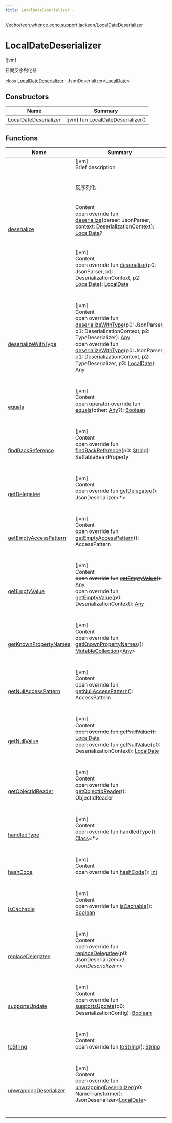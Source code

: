 ```yaml
---
title: LocalDateDeserializer -
---
```

//[echo](../../index.md)/[tech.whence.echo.support.jackson](../index.md)/[LocalDateDeserializer](index.md)



# LocalDateDeserializer  
 [jvm] 

日期反序列化器

class [LocalDateDeserializer](index.md) : JsonDeserializer<[LocalDate](https://docs.oracle.com/javase/8/docs/api/java/time/LocalDate.html)>    


## Constructors  
  
|  Name|  Summary| 
|---|---|
| [LocalDateDeserializer](-local-date-deserializer.md)|  [jvm] fun [LocalDateDeserializer](-local-date-deserializer.md)()   <br>


## Functions  
  
|  Name|  Summary| 
|---|---|
| [deserialize](deserialize.md)| [jvm]  <br>Brief description  <br><br><br>反序列化<br><br>  <br>Content  <br>open override fun [deserialize](deserialize.md)(parser: JsonParser, context: DeserializationContext): [LocalDate](https://docs.oracle.com/javase/8/docs/api/java/time/LocalDate.html)?  <br><br><br>[jvm]  <br>Content  <br>open override fun [deserialize](index.md#com.fasterxml.jackson.databind/JsonDeserializer/deserialize/#com.fasterxml.jackson.core.JsonParser#com.fasterxml.jackson.databind.DeserializationContext#java.time.LocalDate/PointingToDeclaration/)(p0: JsonParser, p1: DeserializationContext, p2: [LocalDate](https://docs.oracle.com/javase/8/docs/api/java/time/LocalDate.html)): [LocalDate](https://docs.oracle.com/javase/8/docs/api/java/time/LocalDate.html)  <br><br><br>
| [deserializeWithType](../-local-time-deserializer/index.md#com.fasterxml.jackson.databind/JsonDeserializer/deserializeWithType/#com.fasterxml.jackson.core.JsonParser#com.fasterxml.jackson.databind.DeserializationContext#com.fasterxml.jackson.databind.jsontype.TypeDeserializer/PointingToDeclaration/)| [jvm]  <br>Content  <br>open override fun [deserializeWithType](../-local-time-deserializer/index.md#com.fasterxml.jackson.databind/JsonDeserializer/deserializeWithType/#com.fasterxml.jackson.core.JsonParser#com.fasterxml.jackson.databind.DeserializationContext#com.fasterxml.jackson.databind.jsontype.TypeDeserializer/PointingToDeclaration/)(p0: JsonParser, p1: DeserializationContext, p2: TypeDeserializer): [Any](https://kotlinlang.org/api/latest/jvm/stdlib/kotlin/-any/index.html)  <br>open override fun [deserializeWithType](index.md#com.fasterxml.jackson.databind/JsonDeserializer/deserializeWithType/#com.fasterxml.jackson.core.JsonParser#com.fasterxml.jackson.databind.DeserializationContext#com.fasterxml.jackson.databind.jsontype.TypeDeserializer#java.time.LocalDate/PointingToDeclaration/)(p0: JsonParser, p1: DeserializationContext, p2: TypeDeserializer, p3: [LocalDate](https://docs.oracle.com/javase/8/docs/api/java/time/LocalDate.html)): [Any](https://kotlinlang.org/api/latest/jvm/stdlib/kotlin/-any/index.html)  <br><br><br>
| [equals](../../tech.whence.echo.webclient.response.exception/-response-unrecognized-exception/index.md#kotlin/Any/equals/#kotlin.Any?/PointingToDeclaration/)| [jvm]  <br>Content  <br>open operator override fun [equals](../../tech.whence.echo.webclient.response.exception/-response-unrecognized-exception/index.md#kotlin/Any/equals/#kotlin.Any?/PointingToDeclaration/)(other: [Any](https://kotlinlang.org/api/latest/jvm/stdlib/kotlin/-any/index.html)?): [Boolean](https://kotlinlang.org/api/latest/jvm/stdlib/kotlin/-boolean/index.html)  <br><br><br>
| [findBackReference](../-local-time-deserializer/index.md#com.fasterxml.jackson.databind/JsonDeserializer/findBackReference/#kotlin.String/PointingToDeclaration/)| [jvm]  <br>Content  <br>open override fun [findBackReference](../-local-time-deserializer/index.md#com.fasterxml.jackson.databind/JsonDeserializer/findBackReference/#kotlin.String/PointingToDeclaration/)(p0: [String](https://kotlinlang.org/api/latest/jvm/stdlib/kotlin/-string/index.html)): SettableBeanProperty  <br><br><br>
| [getDelegatee](../-local-time-deserializer/index.md#com.fasterxml.jackson.databind/JsonDeserializer/getDelegatee/#/PointingToDeclaration/)| [jvm]  <br>Content  <br>open override fun [getDelegatee](../-local-time-deserializer/index.md#com.fasterxml.jackson.databind/JsonDeserializer/getDelegatee/#/PointingToDeclaration/)(): JsonDeserializer<*>  <br><br><br>
| [getEmptyAccessPattern](../-local-time-deserializer/index.md#com.fasterxml.jackson.databind/JsonDeserializer/getEmptyAccessPattern/#/PointingToDeclaration/)| [jvm]  <br>Content  <br>open override fun [getEmptyAccessPattern](../-local-time-deserializer/index.md#com.fasterxml.jackson.databind/JsonDeserializer/getEmptyAccessPattern/#/PointingToDeclaration/)(): AccessPattern  <br><br><br>
| [getEmptyValue](../-local-time-deserializer/index.md#com.fasterxml.jackson.databind/JsonDeserializer/getEmptyValue/#/PointingToDeclaration/)| [jvm]  <br>Content  <br>~~open~~ ~~override~~ ~~fun~~ [~~getEmptyValue~~](../-local-time-deserializer/index.md#com.fasterxml.jackson.databind/JsonDeserializer/getEmptyValue/#/PointingToDeclaration/)~~(~~~~)~~~~:~~ [Any](https://kotlinlang.org/api/latest/jvm/stdlib/kotlin/-any/index.html)  <br>open override fun [getEmptyValue](../-local-time-deserializer/index.md#com.fasterxml.jackson.databind/JsonDeserializer/getEmptyValue/#com.fasterxml.jackson.databind.DeserializationContext/PointingToDeclaration/)(p0: DeserializationContext): [Any](https://kotlinlang.org/api/latest/jvm/stdlib/kotlin/-any/index.html)  <br><br><br>
| [getKnownPropertyNames](../-local-time-deserializer/index.md#com.fasterxml.jackson.databind/JsonDeserializer/getKnownPropertyNames/#/PointingToDeclaration/)| [jvm]  <br>Content  <br>open override fun [getKnownPropertyNames](../-local-time-deserializer/index.md#com.fasterxml.jackson.databind/JsonDeserializer/getKnownPropertyNames/#/PointingToDeclaration/)(): [MutableCollection](https://kotlinlang.org/api/latest/jvm/stdlib/kotlin.collections/-mutable-collection/index.html)<[Any](https://kotlinlang.org/api/latest/jvm/stdlib/kotlin/-any/index.html)>  <br><br><br>
| [getNullAccessPattern](../-local-time-deserializer/index.md#com.fasterxml.jackson.databind/JsonDeserializer/getNullAccessPattern/#/PointingToDeclaration/)| [jvm]  <br>Content  <br>open override fun [getNullAccessPattern](../-local-time-deserializer/index.md#com.fasterxml.jackson.databind/JsonDeserializer/getNullAccessPattern/#/PointingToDeclaration/)(): AccessPattern  <br><br><br>
| [getNullValue](../-local-time-deserializer/index.md#com.fasterxml.jackson.databind/JsonDeserializer/getNullValue/#/PointingToDeclaration/)| [jvm]  <br>Content  <br>~~open~~ ~~override~~ ~~fun~~ [~~getNullValue~~](../-local-time-deserializer/index.md#com.fasterxml.jackson.databind/JsonDeserializer/getNullValue/#/PointingToDeclaration/)~~(~~~~)~~~~:~~ [LocalDate](https://docs.oracle.com/javase/8/docs/api/java/time/LocalDate.html)  <br>open override fun [getNullValue](../-local-time-deserializer/index.md#com.fasterxml.jackson.databind/JsonDeserializer/getNullValue/#com.fasterxml.jackson.databind.DeserializationContext/PointingToDeclaration/)(p0: DeserializationContext): [LocalDate](https://docs.oracle.com/javase/8/docs/api/java/time/LocalDate.html)  <br><br><br>
| [getObjectIdReader](../-local-time-deserializer/index.md#com.fasterxml.jackson.databind/JsonDeserializer/getObjectIdReader/#/PointingToDeclaration/)| [jvm]  <br>Content  <br>open override fun [getObjectIdReader](../-local-time-deserializer/index.md#com.fasterxml.jackson.databind/JsonDeserializer/getObjectIdReader/#/PointingToDeclaration/)(): ObjectIdReader  <br><br><br>
| [handledType](../-local-time-deserializer/index.md#com.fasterxml.jackson.databind/JsonDeserializer/handledType/#/PointingToDeclaration/)| [jvm]  <br>Content  <br>open override fun [handledType](../-local-time-deserializer/index.md#com.fasterxml.jackson.databind/JsonDeserializer/handledType/#/PointingToDeclaration/)(): [Class](https://docs.oracle.com/javase/8/docs/api/java/lang/Class.html)<*>  <br><br><br>
| [hashCode](../../tech.whence.echo.webclient.response.exception/-response-unrecognized-exception/index.md#kotlin/Any/hashCode/#/PointingToDeclaration/)| [jvm]  <br>Content  <br>open override fun [hashCode](../../tech.whence.echo.webclient.response.exception/-response-unrecognized-exception/index.md#kotlin/Any/hashCode/#/PointingToDeclaration/)(): [Int](https://kotlinlang.org/api/latest/jvm/stdlib/kotlin/-int/index.html)  <br><br><br>
| [isCachable](../-local-time-deserializer/index.md#com.fasterxml.jackson.databind/JsonDeserializer/isCachable/#/PointingToDeclaration/)| [jvm]  <br>Content  <br>open override fun [isCachable](../-local-time-deserializer/index.md#com.fasterxml.jackson.databind/JsonDeserializer/isCachable/#/PointingToDeclaration/)(): [Boolean](https://kotlinlang.org/api/latest/jvm/stdlib/kotlin/-boolean/index.html)  <br><br><br>
| [replaceDelegatee](../-local-time-deserializer/index.md#com.fasterxml.jackson.databind/JsonDeserializer/replaceDelegatee/#com.fasterxml.jackson.databind.JsonDeserializer[*]/PointingToDeclaration/)| [jvm]  <br>Content  <br>open override fun [replaceDelegatee](../-local-time-deserializer/index.md#com.fasterxml.jackson.databind/JsonDeserializer/replaceDelegatee/#com.fasterxml.jackson.databind.JsonDeserializer[*]/PointingToDeclaration/)(p0: JsonDeserializer<*>): JsonDeserializer<*>  <br><br><br>
| [supportsUpdate](../-local-time-deserializer/index.md#com.fasterxml.jackson.databind/JsonDeserializer/supportsUpdate/#com.fasterxml.jackson.databind.DeserializationConfig/PointingToDeclaration/)| [jvm]  <br>Content  <br>open override fun [supportsUpdate](../-local-time-deserializer/index.md#com.fasterxml.jackson.databind/JsonDeserializer/supportsUpdate/#com.fasterxml.jackson.databind.DeserializationConfig/PointingToDeclaration/)(p0: DeserializationConfig): [Boolean](https://kotlinlang.org/api/latest/jvm/stdlib/kotlin/-boolean/index.html)  <br><br><br>
| [toString](../../tech.whence.echo.webclient.response.exception/-response-unrecognized-exception/index.md#kotlin/Any/toString/#/PointingToDeclaration/)| [jvm]  <br>Content  <br>open override fun [toString](../../tech.whence.echo.webclient.response.exception/-response-unrecognized-exception/index.md#kotlin/Any/toString/#/PointingToDeclaration/)(): [String](https://kotlinlang.org/api/latest/jvm/stdlib/kotlin/-string/index.html)  <br><br><br>
| [unwrappingDeserializer](../-local-time-deserializer/index.md#com.fasterxml.jackson.databind/JsonDeserializer/unwrappingDeserializer/#com.fasterxml.jackson.databind.util.NameTransformer/PointingToDeclaration/)| [jvm]  <br>Content  <br>open override fun [unwrappingDeserializer](../-local-time-deserializer/index.md#com.fasterxml.jackson.databind/JsonDeserializer/unwrappingDeserializer/#com.fasterxml.jackson.databind.util.NameTransformer/PointingToDeclaration/)(p0: NameTransformer): JsonDeserializer<[LocalDate](https://docs.oracle.com/javase/8/docs/api/java/time/LocalDate.html)>  <br><br><br>

